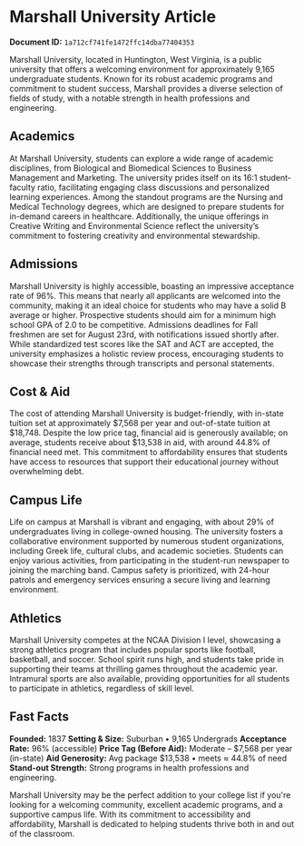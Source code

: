 # Marshall University Article

**Document ID:** `1a712cf741fe1472ffc14dba77404353`

Marshall University, located in Huntington, West Virginia, is a public university that offers a welcoming environment for approximately 9,165 undergraduate students. Known for its robust academic programs and commitment to student success, Marshall provides a diverse selection of fields of study, with a notable strength in health professions and engineering.

## Academics
At Marshall University, students can explore a wide range of academic disciplines, from Biological and Biomedical Sciences to Business Management and Marketing. The university prides itself on its 16:1 student-faculty ratio, facilitating engaging class discussions and personalized learning experiences. Among the standout programs are the Nursing and Medical Technology degrees, which are designed to prepare students for in-demand careers in healthcare. Additionally, the unique offerings in Creative Writing and Environmental Science reflect the university’s commitment to fostering creativity and environmental stewardship.

## Admissions
Marshall University is highly accessible, boasting an impressive acceptance rate of 96%. This means that nearly all applicants are welcomed into the community, making it an ideal choice for students who may have a solid B average or higher. Prospective students should aim for a minimum high school GPA of 2.0 to be competitive. Admissions deadlines for Fall freshmen are set for August 23rd, with notifications issued shortly after. While standardized test scores like the SAT and ACT are accepted, the university emphasizes a holistic review process, encouraging students to showcase their strengths through transcripts and personal statements.

## Cost & Aid
The cost of attending Marshall University is budget-friendly, with in-state tuition set at approximately $7,568 per year and out-of-state tuition at $18,748. Despite the low price tag, financial aid is generously available; on average, students receive about $13,538 in aid, with around 44.8% of financial need met. This commitment to affordability ensures that students have access to resources that support their educational journey without overwhelming debt.

## Campus Life
Life on campus at Marshall is vibrant and engaging, with about 29% of undergraduates living in college-owned housing. The university fosters a collaborative environment supported by numerous student organizations, including Greek life, cultural clubs, and academic societies. Students can enjoy various activities, from participating in the student-run newspaper to joining the marching band. Campus safety is prioritized, with 24-hour patrols and emergency services ensuring a secure living and learning environment.

## Athletics
Marshall University competes at the NCAA Division I level, showcasing a strong athletics program that includes popular sports like football, basketball, and soccer. School spirit runs high, and students take pride in supporting their teams at thrilling games throughout the academic year. Intramural sports are also available, providing opportunities for all students to participate in athletics, regardless of skill level.

## Fast Facts
**Founded:** 1837
**Setting & Size:** Suburban • 9,165 Undergrads
**Acceptance Rate:** 96% (accessible)
**Price Tag (Before Aid):** Moderate – $7,568 per year (in-state)
**Aid Generosity:** Avg package $13,538 • meets ≈ 44.8% of need
**Stand-out Strength:** Strong programs in health professions and engineering.

Marshall University may be the perfect addition to your college list if you're looking for a welcoming community, excellent academic programs, and a supportive campus life. With its commitment to accessibility and affordability, Marshall is dedicated to helping students thrive both in and out of the classroom.
